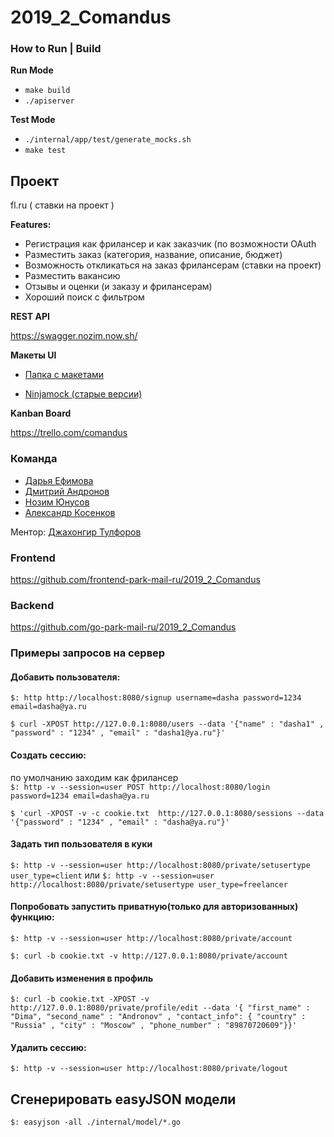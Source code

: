 # 2019_2_Comandus

### How to Run | Build

**Run Mode**

- `make build`
- `./apiserver`

**Test Mode**

- `./internal/app/test/generate_mocks.sh`  
- `make test`

## Проект

fl.ru ( ставки на проект )

**Features:** 

- Регистрация как фрилансер и как заказчик (по возможности OAuth 
- Разместить заказ (категория, название, описание, бюджет)
- Возможность откликаться на заказ фрилансерам (ставки на проект)
- Разместить вакансию
- Отзывы и оценки (и заказу и фрилансерам)
- Хороший поиск с фильтром

**REST API**

https://swagger.nozim.now.sh/

**Макеты UI**

- [Папка с макетами](docs/wireframes)

- [Ninjamock (старые версии)](https://ninjastorage.blob.core.windows.net/html/SMFDQFx/52e2914d-427c-06f1-ebb8-e593fdbce622.html)

**Kanban Board**

https://trello.com/comandus

### Команда

- [Дарья Ефимова](https://github.com/efimovad)
- [Дмитрий Андронов](https://github.com/Andronovdima)
- [Нозим Юнусов](https://github.com/nozimy)
- [Александр Косенков](https://github.com/SoulPhazed)

Ментор: [Джахонгир Тулфоров](https://github.com/bin-umar)

### Frontend

https://github.com/frontend-park-mail-ru/2019_2_Comandus
### Backend

https://github.com/go-park-mail-ru/2019_2_Comandus

### Примеры запросов на сервер
#### Добавить пользователя:
`$: http http://localhost:8080/signup username=dasha password=1234 email=dasha@ya.ru`

`$ curl -XPOST http://127.0.0.1:8080/users --data '{"name" : "dasha1" , "password" : "1234" , "email" : "dasha1@ya.ru"}'`
#### Создать сессию: 
по умолчанию заходим как фрилансер   
`$: http -v --session=user POST http://localhost:8080/login password=1234 email=dasha@ya.ru`

`$ 'curl -XPOST -v -c cookie.txt  http://127.0.0.1:8080/sessions --data '{"password" : "1234" , "email" : "dasha@ya.ru"}'`
#### Задать тип пользователя в куки
`$: http -v --session=user http://localhost:8080/private/setusertype user_type=client` 
или 
`$: http -v --session=user http://localhost:8080/private/setusertype user_type=freelancer`

#### Попробовать запустить приватную(только для авторизованных) функцию:
`$: http -v --session=user http://localhost:8080/private/account`

`$: curl -b cookie.txt -v http://127.0.0.1:8080/private/account`

#### Добавить изменения в профиль 
`$: curl -b cookie.txt -XPOST -v http://127.0.0.1:8080/private/profile/edit
 --data '{
    "first_name" : "Dima",
    "second_name" : "Andronov" ,
    "contact_info": {
        "country" : "Russia" ,
         "city" : "Moscow" ,
          "phone_number" : "89870720609"}}'`

#### Удалить сессию:
`$: http -v --session=user http://localhost:8080/private/logout`

## Сгенерировать easyJSON модели 

`$: easyjson -all ./internal/model/*.go `
